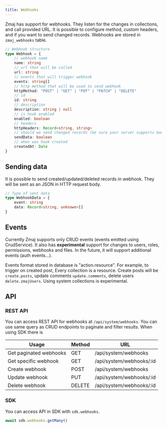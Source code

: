 ```yaml
---
title: Webhooks
---
```


Zmaj has support for webhooks. They listen for the changes in collections, and call provided URL.
It is possible to configure method, custom headers, and if you want to send changed records.
Webhooks are stored in `zmaj_webhooks` table.

```ts
// Webhook structure
type Webhook = {
	// webhook name
	name: string
	// url that will be called
	url: string
	// events that will trigger webhook
	events: string[]
	// http method that will be used to send webhook
	httpMethod: "POST" | "GET" | "PUT" | "PATCH" | "DELETE"
	// id
	id: string
	// description
	description: string | null
	// is hook enabled
	enabled: boolean
	// headers
	httpHeaders: Record<string, string>
	// should we send changed records (be sure your server supports body object if method is GET)
	sendData: boolean
	// when was hook created
	createdAt: Date
}
```

## Sending data

It is possible to send created/updated/deleted records in webhook. They will be sent as an JSON in
HTTP request body.

```ts
// Type of sent data
type WebhookData = {
	event: string
	data: Record<string, unknown>[]
}
```

## Events

Currently Zmaj supports only CRUD events (events emitted using CrudService).
It also has **experimental** support for changes to users, roles, permissions, webhooks and files.
In the future, it will support additional events (auth events...).

Events format stored in database is "action.resource". For example, to trigger on created post,
Every collection is a resource.
Create posts will be `create.posts`, update comments `update.comments`, delete users `delete.zmajUsers`.
Using system collections is experimental.

## API

### REST API

You can access REST API for webhooks at `/api/system/webhooks`. You can use same
query as CRUD endpoints to paginate and filter results.
When using SDK there is

| Usage                  | Method | URL                      |
| ---------------------- | ------ | ------------------------ |
| Get paginated webhooks | GET    | /api/system/webhooks     |
| Get specific webhook   | GET    | /api/system/webhooks/:id |
| Create webhook         | POST   | /api/system/webhooks     |
| Update webhook         | PUT    | /api/system/webhooks/:id |
| Delete webhook         | DELETE | /api/system/webhooks/:id |

### SDK

You can access API in SDK with `sdk.webhooks`.

```js
await sdk.webhooks.getMany()
```
